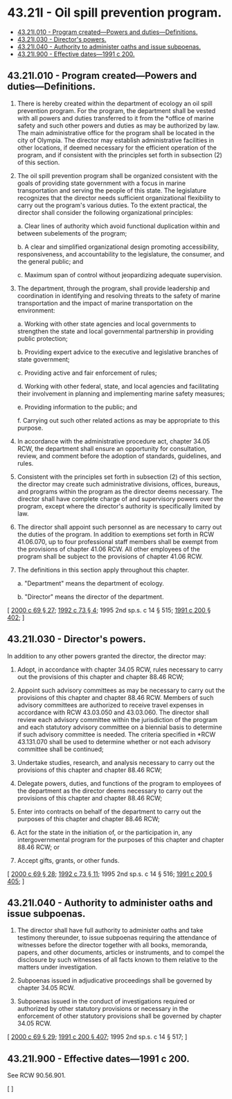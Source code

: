 # 43.21I - Oil spill prevention program.
* [43.21I.010 - Program created—Powers and duties—Definitions.](#4321i010---program-createdpowers-and-dutiesdefinitions)
* [43.21I.030 - Director's powers.](#4321i030---directors-powers)
* [43.21I.040 - Authority to administer oaths and issue subpoenas.](#4321i040---authority-to-administer-oaths-and-issue-subpoenas)
* [43.21I.900 - Effective dates—1991 c 200.](#4321i900---effective-dates1991-c-200)
## 43.21I.010 - Program created—Powers and duties—Definitions.
1. There is hereby created within the department of ecology an oil spill prevention program. For the program, the department shall be vested with all powers and duties transferred to it from the *office of marine safety and such other powers and duties as may be authorized by law. The main administrative office for the program shall be located in the city of Olympia. The director may establish administrative facilities in other locations, if deemed necessary for the efficient operation of the program, and if consistent with the principles set forth in subsection (2) of this section.

2. The oil spill prevention program shall be organized consistent with the goals of providing state government with a focus in marine transportation and serving the people of this state. The legislature recognizes that the director needs sufficient organizational flexibility to carry out the program's various duties. To the extent practical, the director shall consider the following organizational principles:

   a. Clear lines of authority which avoid functional duplication within and between subelements of the program;

   b. A clear and simplified organizational design promoting accessibility, responsiveness, and accountability to the legislature, the consumer, and the general public; and

   c. Maximum span of control without jeopardizing adequate supervision.

3. The department, through the program, shall provide leadership and coordination in identifying and resolving threats to the safety of marine transportation and the impact of marine transportation on the environment:

   a. Working with other state agencies and local governments to strengthen the state and local governmental partnership in providing public protection;

   b. Providing expert advice to the executive and legislative branches of state government;

   c. Providing active and fair enforcement of rules;

   d. Working with other federal, state, and local agencies and facilitating their involvement in planning and implementing marine safety measures;

   e. Providing information to the public; and

   f. Carrying out such other related actions as may be appropriate to this purpose.

4. In accordance with the administrative procedure act, chapter 34.05 RCW, the department shall ensure an opportunity for consultation, review, and comment before the adoption of standards, guidelines, and rules.

5. Consistent with the principles set forth in subsection (2) of this section, the director may create such administrative divisions, offices, bureaus, and programs within the program as the director deems necessary. The director shall have complete charge of and supervisory powers over the program, except where the director's authority is specifically limited by law.

6. The director shall appoint such personnel as are necessary to carry out the duties of the program. In addition to exemptions set forth in RCW 41.06.070, up to four professional staff members shall be exempt from the provisions of chapter 41.06 RCW. All other employees of the program shall be subject to the provisions of chapter 41.06 RCW.

7. The definitions in this section apply throughout this chapter.

   a. "Department" means the department of ecology.

   b. "Director" means the director of the department.

\[ [2000 c 69 § 27](https://lawfilesext.leg.wa.gov/biennium/1999-00/Pdf/Bills/Session%20Laws/Senate/6210-S.SL.pdf?cite=2000%20c%2069%20§%2027); [1992 c 73 § 4](https://lawfilesext.leg.wa.gov/biennium/1991-92/Pdf/Bills/Session%20Laws/House/2389-S.SL.pdf?cite=1992%20c%2073%20§%204); 1995 2nd sp.s. c 14 § 515; [1991 c 200 § 402](https://lawfilesext.leg.wa.gov/biennium/1991-92/Pdf/Bills/Session%20Laws/House/1027-S.SL.pdf?cite=1991%20c%20200%20§%20402); \]

## 43.21I.030 - Director's powers.
In addition to any other powers granted the director, the director may:

1. Adopt, in accordance with chapter 34.05 RCW, rules necessary to carry out the provisions of this chapter and chapter 88.46 RCW;

2. Appoint such advisory committees as may be necessary to carry out the provisions of this chapter and chapter 88.46 RCW. Members of such advisory committees are authorized to receive travel expenses in accordance with RCW 43.03.050 and 43.03.060. The director shall review each advisory committee within the jurisdiction of the program and each statutory advisory committee on a biennial basis to determine if such advisory committee is needed. The criteria specified in *RCW 43.131.070 shall be used to determine whether or not each advisory committee shall be continued;

3. Undertake studies, research, and analysis necessary to carry out the provisions of this chapter and chapter 88.46 RCW;

4. Delegate powers, duties, and functions of the program to employees of the department as the director deems necessary to carry out the provisions of this chapter and chapter 88.46 RCW;

5. Enter into contracts on behalf of the department to carry out the purposes of this chapter and chapter 88.46 RCW;

6. Act for the state in the initiation of, or the participation in, any intergovernmental program for the purposes of this chapter and chapter 88.46 RCW; or

7. Accept gifts, grants, or other funds.

\[ [2000 c 69 § 28](https://lawfilesext.leg.wa.gov/biennium/1999-00/Pdf/Bills/Session%20Laws/Senate/6210-S.SL.pdf?cite=2000%20c%2069%20§%2028); [1992 c 73 § 11](https://lawfilesext.leg.wa.gov/biennium/1991-92/Pdf/Bills/Session%20Laws/House/2389-S.SL.pdf?cite=1992%20c%2073%20§%2011); 1995 2nd sp.s. c 14 § 516; [1991 c 200 § 405](https://lawfilesext.leg.wa.gov/biennium/1991-92/Pdf/Bills/Session%20Laws/House/1027-S.SL.pdf?cite=1991%20c%20200%20§%20405); \]

## 43.21I.040 - Authority to administer oaths and issue subpoenas.
1. The director shall have full authority to administer oaths and take testimony thereunder, to issue subpoenas requiring the attendance of witnesses before the director together with all books, memoranda, papers, and other documents, articles or instruments, and to compel the disclosure by such witnesses of all facts known to them relative to the matters under investigation.

2. Subpoenas issued in adjudicative proceedings shall be governed by chapter 34.05 RCW.

3. Subpoenas issued in the conduct of investigations required or authorized by other statutory provisions or necessary in the enforcement of other statutory provisions shall be governed by chapter 34.05 RCW.

\[ [2000 c 69 § 29](https://lawfilesext.leg.wa.gov/biennium/1999-00/Pdf/Bills/Session%20Laws/Senate/6210-S.SL.pdf?cite=2000%20c%2069%20§%2029); [1991 c 200 § 407](https://lawfilesext.leg.wa.gov/biennium/1991-92/Pdf/Bills/Session%20Laws/House/1027-S.SL.pdf?cite=1991%20c%20200%20§%20407); 1995 2nd sp.s. c 14 § 517; \]

## 43.21I.900 - Effective dates—1991 c 200.
See RCW 90.56.901.

\[ \]

